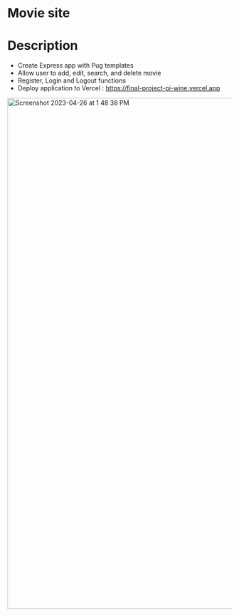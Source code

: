 # Movie site

# Description
- Create Express app with Pug templates
- Allow user to add, edit, search, and delete movie
- Register, Login and Logout functions
- Deploy application to Vercel : https://final-project-pi-wine.vercel.app
<img width="1148" alt="Screenshot 2023-04-26 at 1 48 38 PM" src="https://user-images.githubusercontent.com/101900083/234660776-e3ef8588-eff3-40e4-863b-ff3e7207c2c8.png">
